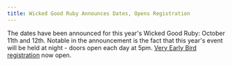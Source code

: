 ```yaml
---
title: Wicked Good Ruby Announces Dates, Opens Registration
---
```


The dates have been announced for this year's Wicked Good Ruby: October 11th and
12th. Notable in the announcement is the fact that this year's event will be
held at night - doors open each day at 5pm. [Very Early Bird registration][reg]
now open.

[reg]: https://ti.to/wicked-good/ruby-2014
